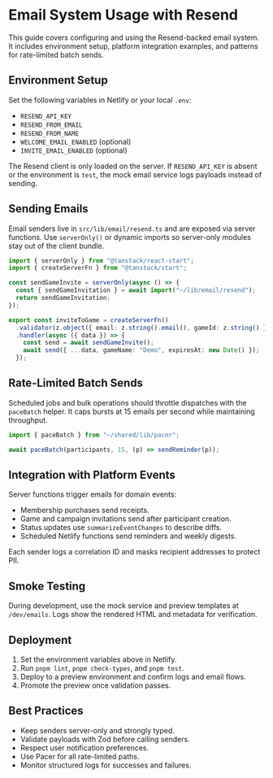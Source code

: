 # Email System Usage with Resend

This guide covers configuring and using the Resend-backed email system. It includes
environment setup, platform integration examples, and patterns for rate-limited batch
sends.

## Environment Setup

Set the following variables in Netlify or your local `.env`:

- `RESEND_API_KEY`
- `RESEND_FROM_EMAIL`
- `RESEND_FROM_NAME`
- `WELCOME_EMAIL_ENABLED` (optional)
- `INVITE_EMAIL_ENABLED` (optional)

The Resend client is only loaded on the server. If `RESEND_API_KEY` is absent or the
environment is `test`, the mock email service logs payloads instead of sending.

## Sending Emails

Email senders live in `src/lib/email/resend.ts` and are exposed via server functions.
Use `serverOnly()` or dynamic imports so server-only modules stay out of the client
bundle.

```ts
import { serverOnly } from "@tanstack/react-start";
import { createServerFn } from "@tanstack/start";

const sendGameInvite = serverOnly(async () => {
  const { sendGameInvitation } = await import("~/lib/email/resend");
  return sendGameInvitation;
});

export const inviteToGame = createServerFn()
  .validator(z.object({ email: z.string().email(), gameId: z.string() }).parse)
  .handler(async ({ data }) => {
    const send = await sendGameInvite();
    await send({ ...data, gameName: "Demo", expiresAt: new Date() });
  });
```

## Rate-Limited Batch Sends

Scheduled jobs and bulk operations should throttle dispatches with the `paceBatch`
helper. It caps bursts at 15 emails per second while maintaining throughput.

```ts
import { paceBatch } from "~/shared/lib/pacer";

await paceBatch(participants, 15, (p) => sendReminder(p));
```

## Integration with Platform Events

Server functions trigger emails for domain events:

- Membership purchases send receipts.
- Game and campaign invitations send after participant creation.
- Status updates use `summarizeEventChanges` to describe diffs.
- Scheduled Netlify functions send reminders and weekly digests.

Each sender logs a correlation ID and masks recipient addresses to protect PII.

## Smoke Testing

During development, use the mock service and preview templates at `/dev/emails`.
Logs show the rendered HTML and metadata for verification.

## Deployment

1. Set the environment variables above in Netlify.
2. Run `pnpm lint`, `pnpm check-types`, and `pnpm test`.
3. Deploy to a preview environment and confirm logs and email flows.
4. Promote the preview once validation passes.

## Best Practices

- Keep senders server-only and strongly typed.
- Validate payloads with Zod before calling senders.
- Respect user notification preferences.
- Use Pacer for all rate-limited paths.
- Monitor structured logs for successes and failures.
